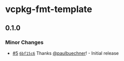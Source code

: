 # vcpkg-fmt-template

## 0.1.0

### Minor Changes

- [#5](https://github.com/paulbuechner/vcpkg-fmt-template/pull/5) [`6bf15c6`](https://github.com/paulbuechner/vcpkg-fmt-template/commit/6bf15c6a34e0c4e308de6ec0b8b285941e0f8670) Thanks [@paulbuechner](https://github.com/paulbuechner)! - Initial release
